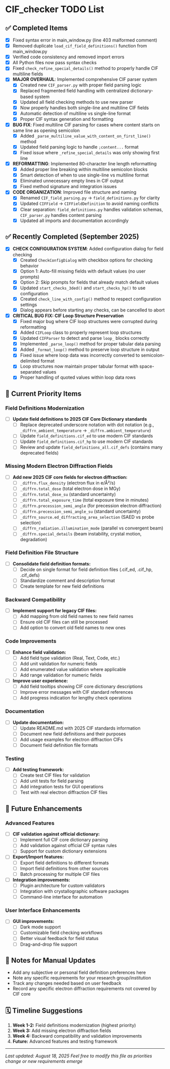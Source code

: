 # CIF_checker TODO List

## ✅ Completed Items
- [x] Fixed syntax error in main_window.py (line 403 malformed comment)
- [x] Removed duplicate `load_cif_field_definitions()` function from main_window.py
- [x] Verified code consistency and removed import errors
- [x] All Python files now pass syntax checks
- [x] Fixed `check_refine_special_details()` method to properly handle CIF multiline fields
- [x] **MAJOR OVERHAUL**: Implemented comprehensive CIF parser system
  - [x] Created new `CIF_parser.py` with proper field parsing logic
  - [x] Replaced fragmented field handling with centralized dictionary-based system
  - [x] Updated all field checking methods to use new parser
  - [x] Now properly handles both single-line and multiline CIF fields
  - [x] Automatic detection of multiline vs single-line format
  - [x] Proper CIF syntax generation and formatting
- [x] **BUG FIX**: Fixed multiline CIF parsing for cases where content starts on same line as opening semicolon
  - [x] Added `_parse_multiline_value_with_content_on_first_line()` method
  - [x] Updated field parsing logic to handle `;content...` format
  - [x] Fixed issue where `_refine_special_details` was only showing first line
- [x] **REFORMATTING**: Implemented 80-character line length reformatting
  - [x] Added proper line breaking within multiline semicolon blocks
  - [x] Smart detection of when to use single-line vs multiline format
  - [x] Eliminated unnecessary empty lines in CIF output
  - [x] Fixed method signature and integration issues
- [x] **CODE ORGANIZATION**: Improved file structure and naming
  - [x] Renamed `CIF_field_parsing.py` → `field_definitions.py` for clarity
  - [x] Updated `CIFField` → `CIFFieldDefinition` to avoid naming conflicts
  - [x] Clear separation: `field_definitions.py` handles validation schemas, `CIF_parser.py` handles content parsing
  - [x] Updated all imports and documentation accordingly

## ✅ Recently Completed (September 2025)
- [x] **CHECK CONFIGURATION SYSTEM**: Added configuration dialog for field checking
  - [x] Created `CheckConfigDialog` with checkbox options for checking behavior
  - [x] Option 1: Auto-fill missing fields with default values (no user prompts)
  - [x] Option 2: Skip prompts for fields that already match default values  
  - [x] Updated `start_checks_3ded()` and `start_checks_hp()` to use configuration
  - [x] Created `check_line_with_config()` method to respect configuration settings
  - [x] Dialog appears before starting any checks, can be cancelled to abort

- [x] **CRITICAL BUG FIX: CIF Loop Structure Preservation**
  - [x] Fixed major bug where CIF loop structures were corrupted during reformatting
  - [x] Added `CIFLoop` class to properly represent loop structures
  - [x] Updated `CIFParser` to detect and parse `loop_` blocks correctly
  - [x] Implemented `_parse_loop()` method for proper tabular data parsing
  - [x] Added `_format_loop()` method to preserve loop structure in output
  - [x] Fixed issue where loop data was incorrectly converted to semicolon-delimited format
  - [x] Loop structures now maintain proper tabular format with space-separated values
  - [x] Proper handling of quoted values within loop data rows

## 🔄 Current Priority Items

### Field Definitions Modernization
- [ ] **Update field definitions to 2025 CIF Core Dictionary standards**
  - [ ] Replace deprecated underscore notation with dot notation (e.g., `_diffrn_ambient_temperature` → `_diffrn.ambient_temperature`)
  - [ ] Update `field_definitions.cif_ed` to use modern CIF standards
  - [ ] Update `field_definitions.cif_hp` to use modern CIF standards
  - [ ] Review and update `field_definitions_all.cif_defs` (contains many deprecated fields)
  
### Missing Modern Electron Diffraction Fields
- [ ] **Add new 2025 CIF core fields for electron diffraction:**
  - [ ] `_diffrn.flux_density` (electron flux in e/Å²/s)
  - [ ] `_diffrn.total_dose` (total electron dose in MGy)
  - [ ] `_diffrn.total_dose_su` (standard uncertainty)
  - [ ] `_diffrn.total_exposure_time` (total exposure time in minutes)
  - [ ] `_diffrn.precession_semi_angle` (for precession electron diffraction)
  - [ ] `_diffrn.precession_semi_angle_su` (standard uncertainty)
  - [ ] `_diffrn_source.ed_diffracting_area_selection` (SAED vs probe selection)
  - [ ] `_diffrn_radiation.illumination_mode` (parallel vs convergent beam)
  - [ ] `_diffrn.special_details` (beam instability, crystal motion, degradation)

### Field Definition File Structure
- [ ] **Consolidate field definition formats:**
  - [ ] Decide on single format for field definition files (.cif_ed, .cif_hp, .cif_defs)
  - [ ] Standardize comment and description format
  - [ ] Create template for new field definitions

### Backward Compatibility
- [ ] **Implement support for legacy CIF files:**
  - [ ] Add mapping from old field names to new field names
  - [ ] Ensure old CIF files can still be processed
  - [ ] Add option to convert old field names to new ones

### Code Improvements
- [ ] **Enhance field validation:**
  - [ ] Add field type validation (Real, Text, Code, etc.)
  - [ ] Add unit validation for numeric fields
  - [ ] Add enumerated value validation where applicable
  - [ ] Add range validation for numeric fields

- [ ] **Improve user experience:**
  - [ ] Add field tooltips showing CIF core dictionary descriptions
  - [ ] Improve error messages with CIF standard references
  - [ ] Add progress indication for lengthy check operations

### Documentation
- [ ] **Update documentation:**
  - [ ] Update README.md with 2025 CIF standards information
  - [ ] Document new field definitions and their purposes
  - [ ] Add usage examples for electron diffraction CIFs
  - [ ] Document field definition file formats

### Testing
- [ ] **Add testing framework:**
  - [ ] Create test CIF files for validation
  - [ ] Add unit tests for field parsing
  - [ ] Add integration tests for GUI operations
  - [ ] Test with real electron diffraction CIF files

## 🔮 Future Enhancements

### Advanced Features
- [ ] **CIF validation against official dictionary:**
  - [ ] Implement full CIF core dictionary parsing
  - [ ] Add validation against official CIF syntax rules
  - [ ] Support for custom dictionary extensions

- [ ] **Export/Import features:**
  - [ ] Export field definitions to different formats
  - [ ] Import field definitions from other sources
  - [ ] Batch processing for multiple CIF files

- [ ] **Integration improvements:**
  - [ ] Plugin architecture for custom validators
  - [ ] Integration with crystallographic software packages
  - [ ] Command-line interface for automation

### User Interface Enhancements
- [ ] **GUI improvements:**
  - [ ] Dark mode support
  - [ ] Customizable field checking workflows
  - [ ] Better visual feedback for field status
  - [ ] Drag-and-drop file support

## 📝 Notes for Manual Updates
- Add any subjective or personal field definition preferences here
- Note any specific requirements for your research group/institution
- Track any changes needed based on user feedback
- Record any specific electron diffraction requirements not covered by CIF core

## 🗓️ Timeline Suggestions
1. **Week 1-2:** Field definitions modernization (highest priority)
2. **Week 3:** Add missing electron diffraction fields
3. **Week 4:** Backward compatibility and validation improvements
4. **Future:** Advanced features and testing framework

---
*Last updated: August 18, 2025*
*Feel free to modify this file as priorities change or new requirements emerge*
